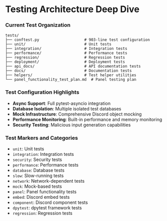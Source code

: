 # Testing Architecture Deep Dive

### Current Test Organization

```
tests/
├── conftest.py                    # 903-line test configuration
├── unit/                          # Unit tests
├── integration/                   # Integration tests
├── performance/                   # Performance tests
├── regression/                    # Regression tests
├── deployment/                    # Deployment tests
├── api_docs/                      # API documentation tests
├── docs/                          # Documentation tests
├── helpers/                       # Test helper utilities
└── panel_functionality_test_plan.md  # Panel testing plan
```

### Test Configuration Highlights

- **Async Support**: Full pytest-asyncio integration
- **Database Isolation**: Multiple isolated test databases
- **Mock Infrastructure**: Comprehensive Discord object mocking
- **Performance Monitoring**: Built-in performance and memory monitoring
- **Security Testing**: Malicious input generation capabilities

### Test Markers and Categories

- `unit`: Unit tests
- `integration`: Integration tests
- `security`: Security tests
- `performance`: Performance tests
- `database`: Database tests
- `slow`: Slow-running tests
- `network`: Network-dependent tests
- `mock`: Mock-based tests
- `panel`: Panel functionality tests
- `embed`: Discord embed tests
- `component`: Discord component tests
- `dpytest`: dpytest framework tests
- `regression`: Regression tests
